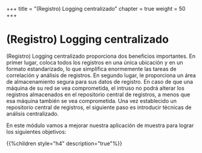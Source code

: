 +++
title = "(Registro) Logging centralizado"
chapter = true
weight = 50
+++

# (Registro) Logging centralizado

(Registro) Logging centralizado proporciona dos beneficios importantes. En primer lugar, coloca todos los registros en una única ubicación y en un formato estandarizado, lo que simplifica enormemente las tareas de correlación y análisis de registros. En segundo lugar, le proporciona un área de almacenamiento segura para sus datos de registro. En caso de que una máquina de su red se vea comprometida, el intruso no podrá alterar los registros almacenados en el repositorio central de registros, a menos que esa máquina también se vea comprometida. Una vez establecido un repositorio central de registros, el siguiente paso es introducir técnicas de análisis centralizado.

En este módulo vamos a mejorar nuestra aplicación de muestra para lograr los siguientes objetivos: 

{{%children style="h4" description="true"%}}